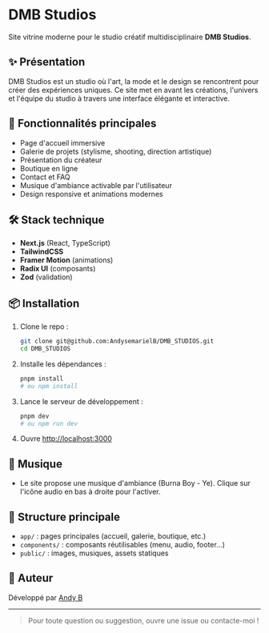 # DMB Studios

Site vitrine moderne pour le studio créatif multidisciplinaire **DMB Studios**.

## ✨ Présentation
DMB Studios est un studio où l'art, la mode et le design se rencontrent pour créer des expériences uniques. Ce site met en avant les créations, l'univers et l'équipe du studio à travers une interface élégante et interactive.

## 🚀 Fonctionnalités principales
- Page d'accueil immersive
- Galerie de projets (stylisme, shooting, direction artistique)
- Présentation du créateur
- Boutique en ligne
- Contact et FAQ
- Musique d'ambiance activable par l'utilisateur
- Design responsive et animations modernes

## 🛠️ Stack technique
- **Next.js** (React, TypeScript)
- **TailwindCSS**
- **Framer Motion** (animations)
- **Radix UI** (composants)
- **Zod** (validation)

## 📦 Installation
1. Clone le repo :
   ```bash
   git clone git@github.com:AndysemarielB/DMB_STUDIOS.git
   cd DMB_STUDIOS
   ```
2. Installe les dépendances :
   ```bash
   pnpm install
   # ou npm install
   ```
3. Lance le serveur de développement :
   ```bash
   pnpm dev
   # ou npm run dev
   ```
4. Ouvre [http://localhost:3000](http://localhost:3000)

## 🎵 Musique
- Le site propose une musique d'ambiance (Burna Boy - Ye). Clique sur l'icône audio en bas à droite pour l'activer.

## 📁 Structure principale
- `app/` : pages principales (accueil, galerie, boutique, etc.)
- `components/` : composants réutilisables (menu, audio, footer...)
- `public/` : images, musiques, assets statiques

## 📝 Auteur
Développé par [Andy B](https://www.instagram.com/b.andysa?igsh=MWE3djM2ajlpamYzaA%3D%3D&utm_source=qr)

---

> Pour toute question ou suggestion, ouvre une issue ou contacte-moi ! 